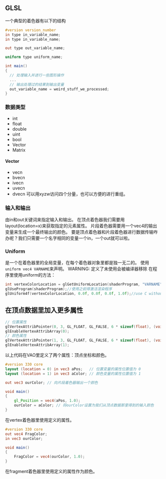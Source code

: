 ## GLSL
一个典型的着色器有以下的结构
```GLSL
#version version_number
in type in_variable_name;
in type in_variable_name;

out type out_variable_name;

uniform type uniform_name;

int main()
{
  // 处理输入并进行一些图形操作
  ...
  // 输出处理过的结果到输出变量
  out_variable_name = weird_stuff_we_processed;
}
```
### 数据类型
- int
- float
- double
- uint
- bool
- Vector
- Matrix
#### Vector
- vecn
- bvecn
- ivecn
- uvecn
- dvecn
可以用xyzw访问四个分量，也可以方便的进行重组。
### 输入和输出
由in和out关键词来指定输入和输出。
在顶点着色器我们需要用layout(location=x)来获取指定的元素属性。
片段着色器需要用一个vec4的输出变量来生成一个最终输出的颜色。
要是顶点着色器和片段着色器进行数据传输咋办呢？我们只需要一个名字相同的变量一个in，一个out就可以啦。
### Uniform
是一个在着色器里的全局变量，在每个着色器对象里都是独一无二的。
使用`uniform vec4 VARNAME`来声明。
WARNING: 定义了未使用会被编译器移除
在程序里使用uniform的方法：
```Cpp
int vertexColorLocation = glGetUniformLocation(shaderProgram, "VARNAME");
glUseProgram(shaderProgram);//使用之前得激活渲染程序
glUniform4f(vertexColorLocation, 0.0f, 0.0f, 0.0f, 1.0f);//use C without reload
```
## 在顶点数据里加入更多属性
```Cpp
// 位置属性
glVertexAttribPointer(0, 3, GL_FLOAT, GL_FALSE, 6 * sizeof(float), (void*)0);
glEnableVertexAttribArray(0);
// 颜色属性
glVertexAttribPointer(1, 3, GL_FLOAT, GL_FALSE, 6 * sizeof(float), (void*)(3* sizeof(float)));
glEnableVertexAttribArray(1);
```
以上代码在VAO里定义了两个属性：顶点坐标和颜色。
```GLSL
#version 330 core
layout (location = 0) in vec3 aPos;   // 位置变量的属性位置值为 0 
layout (location = 1) in vec3 aColor; // 颜色变量的属性位置值为 1

out vec3 ourColor; // 向片段着色器输出一个颜色

void main()
{
    gl_Position = vec4(aPos, 1.0);
    ourColor = aColor; // 将ourColor设置为我们从顶点数据那里得到的输入颜色
}
```
在vertex着色器里使用定义的属性。
```GLSL
#version 330 core
out vec4 FragColor;  
in vec3 ourColor;

void main()
{
    FragColor = vec4(ourColor, 1.0);
}
```
在fragment着色器里使用定义的属性作为颜色。